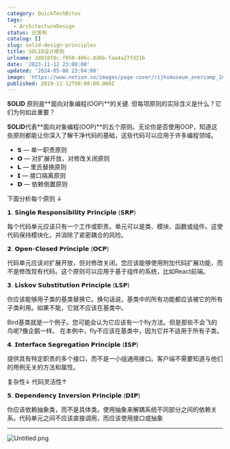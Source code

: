 ```yaml
---
category: QuickTechBites
tags:
  - ArchitectureDesign
status: 已发布
catalog: []
slug: solid-design-principles
title: SOLID设计原则
urlname: 2d810f8c-f950-406c-8d0b-faa4a27fd21b
date: '2023-11-12 23:08:00'
updated: '2024-05-08 23:04:00'
image: 'https://www.notion.so/images/page-cover/rijksmuseum_avercamp_1620.jpg'
published: 2019-11-12T08:00:00.000Z
---
```


**SOLID** 原则是**面向对象编程(OOP)**的关键. 但每项原则的实际含义是什么？它们为何如此重要？


**SOLID**代表**面向对象编程(OOP)**的五个原则。无论你是否使用OOP，知道这些原则都能让你深入了解干净代码的基础，这些代码可以应用于许多编程领域。

- 𝗦 — 单一职责原则
- 𝗢 — 对扩展开放，对修改关闭原则
- 𝗟 — 里氏替换原则
- 𝗜 — 接口隔离原则
- 𝗗 — 依赖倒置原则

下面分析每个原则 ↓


𝟭. 𝗦𝗶𝗻𝗴𝗹𝗲 𝗥𝗲𝘀𝗽𝗼𝗻𝘀𝗶𝗯𝗶𝗹𝗶𝘁𝘆 𝗣𝗿𝗶𝗻𝗰𝗶𝗽𝗹𝗲 (𝗦𝗥𝗣)


每个代码单元应该只有一个工作或职责。单元可以是类、模块、函数或组件。这使代码保持模块化，并消除了紧密耦合的风险。


𝟮. 𝗢𝗽𝗲𝗻-𝗖𝗹𝗼𝘀𝗲𝗱 𝗣𝗿𝗶𝗻𝗰𝗶𝗽𝗹𝗲 (𝗢𝗖𝗣)


代码单元应该对扩展开放，但对修改关闭。您应该能够使用附加代码扩展功能，而不是修改现有代码。这个原则可以应用于基于组件的系统，比如React前端。


𝟯. 𝗟𝗶𝘀𝗸𝗼𝘃 𝗦𝘂𝗯𝘀𝘁𝗶𝘁𝘂𝘁𝗶𝗼𝗻 𝗣𝗿𝗶𝗻𝗰𝗶𝗽𝗹𝗲 (𝗟𝗦𝗣)


你应该能够用子类的基类替换它。换句话说，基类中的所有功能都应该被它的所有子类利用。如果不能，它就不应该在基类中。


Bird基类就是一个例子。您可能会认为它应该有一个fly方法。但是那些不会飞的鸟呢?像企鹅一样。
在本例中，fly不应该在基类中，因为它并不适用于所有子类。


𝟰. 𝗜𝗻𝘁𝗲𝗿𝗳𝗮𝗰𝗲 𝗦𝗲𝗴𝗿𝗲𝗴𝗮𝘁𝗶𝗼𝗻 𝗣𝗿𝗶𝗻𝗰𝗶𝗽𝗹𝗲 (𝗜𝗦𝗣)


提供具有特定职责的多个接口，而不是一小组通用接口。客户端不需要知道与他们的用例无关的方法和属性。


复杂性↓
代码灵活性↑


𝟱. 𝗗𝗲𝗽𝗲𝗻𝗱𝗲𝗻𝗰𝘆 𝗜𝗻𝘃𝗲𝗿𝘀𝗶𝗼𝗻 𝗣𝗿𝗶𝗻𝗰𝗶𝗽𝗹𝗲 (𝗗𝗜𝗣)


你应该依赖抽象类，而不是具体类。使用抽象来解耦系统不同部分之间的依赖关系。代码单元之间不应该直接调用，而应该使用接口或抽象


---


![Untitled.png](https://prod-files-secure.s3.us-west-2.amazonaws.com/5d24fe63-e567-4804-86f9-9fdc62e13082/6fc4afd3-478b-4aaf-9884-0a3f8e406a71/Untitled.png?X-Amz-Algorithm=AWS4-HMAC-SHA256&X-Amz-Content-Sha256=UNSIGNED-PAYLOAD&X-Amz-Credential=ASIAZI2LB466Q7OJCD43%2F20250224%2Fus-west-2%2Fs3%2Faws4_request&X-Amz-Date=20250224T213402Z&X-Amz-Expires=3600&X-Amz-Security-Token=IQoJb3JpZ2luX2VjEP7%2F%2F%2F%2F%2F%2F%2F%2F%2F%2FwEaCXVzLXdlc3QtMiJHMEUCIQCIe0nqdS3nx7tJ463gmm29ZnGeA1wYlrGe2LQc%2FAqouAIgENU92RjlaOxTNFmlfAOldt3yDtUA2X5LBFrbXq%2F2fKQq%2FwMINxAAGgw2Mzc0MjMxODM4MDUiDCMLNFrdJbxG6D4ipircA9pfHEAr0aSz5%2FMEZVfEV%2FaSENxcOJd3uFbqs6eOPFeKtdU0sLrX5xSiE%2FpA0H4JUgWdwnCFOAMc1F35hRvM6PMYj9FIwH6YwlDwu2m%2FB9AuYfRSeZUSZGWPJLSgLoXZQ7jWRIH2J4pZ8GzRcT7%2BSgcgSX5Fw5D4fJ6vrG33l9fFK2hVLb8bew3j%2BwzJiRZICQ7QVTWMkwKScv5awj5dOWrWKsKJdL7fIskluoQfQMSjZ1lZa1vlBp1h1QUsvlfIq8M19e73kONatWPlZr6I%2FD%2BB30sEzkPWVFM%2BhOp4YzTmNpAFun2301U8XJiev8BEhpTxHGN4Ut7PTfkndNoAS9vz71J1MNNu5T%2FUPLqPdHzBukYemsg2GJvDGIszR4cTiUG93UJj%2BZSpxal1zsxCRSabnzWVu7qopZBNX4AxIWv2d4S7lvZt6M3NtxF8jEWAuNUJJ2iXzDBFOJRfiWuecMBkJ5K2zQeLRSoDnTovJZ0Wofco2xU9A8xKUZfgwO2G3ooX492zY6tZfscOvoc2WpXi9epOL4vQx%2FtkULaTR8ULK0m2rVD6gFZaI5t%2BnFhS8JjgixpCc2tYykQrxVIxjQun%2FbgGzx%2Fh5cPahXM%2BHRIdl5iwg6RoJC%2BcwgW5MK7G870GOqUBr7Ue3N8rXF5RtKp9YWkZkP6%2BYljDHHNTSfulYOyNd2FwE45cOfS9RmSmGv0e7OPhE4qfW1rQulGh6OBF1dswrBcFZhimahgS2oLVe7eV2bsLFairupwiLbRHfIJycJwnmtxg17aBVTMylHTNdYxz%2FSZV5X5wKlXgVIsGNMrgMYeYLdzBrUAoykmdhfJi%2F1l2e4%2FukVXx%2Fznu%2F7ZJyCZvdrU2dhwA&X-Amz-Signature=321399c2fa466ab966dd777cb39fb354ab04c9c284c17ecee93204e2b9d9b09c&X-Amz-SignedHeaders=host&x-id=GetObject)

